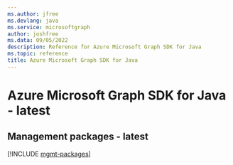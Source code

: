 ```yaml
---
ms.author: jfree
ms.devlang: java
ms.service: microsoftgraph
author: joshfree
ms.data: 09/05/2022
description: Reference for Azure Microsoft Graph SDK for Java
ms.topic: reference
title: Azure Microsoft Graph SDK for Java
---
```

# Azure Microsoft Graph SDK for Java - latest

## Management packages - latest
[!INCLUDE [mgmt-packages](microsoft-graph-mgmt-index.md)]